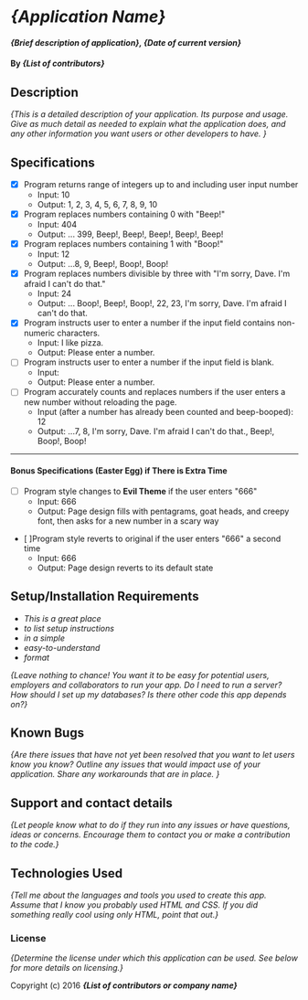 # _{Application Name}_

#### _{Brief description of application}, {Date of current version}_

#### By _**{List of contributors}**_

## Description

_{This is a detailed description of your application. Its purpose and usage.  Give as much detail as needed to explain what the application does, and any other information you want users or other developers to have. }_

## Specifications

- [x] Program returns range of integers up to and including user input number
  - Input: 10
  - Output: 1, 2, 3, 4, 5, 6, 7, 8, 9, 10
- [x] Program replaces numbers containing 0 with "Beep!"
  - Input: 404
  - Output: ... 399, Beep!, Beep!, Beep!, Beep!, Beep!
- [x] Program replaces numbers containing 1 with "Boop!"
  - Input: 12
  - Output: ...8, 9, Beep!, Boop!, Boop!
- [x] Program replaces numbers divisible by three with "I'm sorry, Dave. I'm afraid I can't do that."
  - Input: 24
  - Output: ... Boop!, Beep!, Boop!, 22, 23, I'm sorry, Dave. I'm afraid I can't do that.
- [x] Program instructs user to enter a number if the input field contains non-numeric characters.
  - Input: I like pizza.
  - Output: Please enter a number.
- [ ] Program instructs user to enter a number if the input field is blank.
  - Input:
  - Output: Please enter a number.
- [ ] Program accurately counts and replaces numbers if the user enters a new number without reloading the page.
  - Input (after a number has already been counted and beep-booped): 12
  - Output: ...7, 8, I'm sorry, Dave. I'm afraid I can't do that., Beep!, Boop!, Boop!
****
#### Bonus Specifications (Easter Egg) if There is Extra Time
- [ ] Program style changes to **Evil Theme** if the user enters "666"
  - Input: 666
  - Output: Page design fills with pentagrams, goat heads, and creepy font, then asks for a new number in a scary way
- [ ]Program style reverts to original if the user enters "666" a second time
  - Input: 666
  - Output: Page design reverts to its default state

## Setup/Installation Requirements

* _This is a great place_
* _to list setup instructions_
* _in a simple_
* _easy-to-understand_
* _format_

_{Leave nothing to chance! You want it to be easy for potential users, employers and collaborators to run your app. Do I need to run a server? How should I set up my databases? Is there other code this app depends on?}_

## Known Bugs

_{Are there issues that have not yet been resolved that you want to let users know you know?  Outline any issues that would impact use of your application.  Share any workarounds that are in place. }_

## Support and contact details

_{Let people know what to do if they run into any issues or have questions, ideas or concerns.  Encourage them to contact you or make a contribution to the code.}_

## Technologies Used

_{Tell me about the languages and tools you used to create this app. Assume that I know you probably used HTML and CSS. If you did something really cool using only HTML, point that out.}_

### License

*{Determine the license under which this application can be used.  See below for more details on licensing.}*

Copyright (c) 2016 **_{List of contributors or company name}_**
